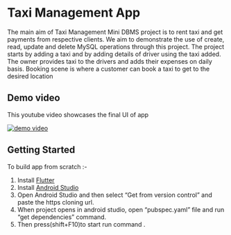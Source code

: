 # Taxi Management App 

The main aim of Taxi Management Mini DBMS project is to rent taxi and get payments from
respective clients. We aim to demonstrate the use of create, read, update and delete MySQL
operations through this project. The project starts by adding a taxi and by adding details of driver
using the taxi added. The owner provides taxi to the drivers and adds their expenses on daily basis.
Booking scene is where a customer can book a taxi to get to the desired location

## Demo video

This youtube video showcases the final UI of app

[![demo video ](https://img.youtube.com/vi/R04AN7NTY-c/0.jpg)](https://www.youtube.com/watch?v=R04AN7NTY-c)

## Getting Started

To build app from scratch :-
1.  Install  [Flutter](https://flutter.dev/docs/get-started/install)
1. Install  [Android Studio](https://developer.android.com/studio)
1. Open Android Studio and then select “Get from version control” and paste the https cloning url.
1. When project opens in android studio, open “pubspec.yaml” file and run “get dependencies” command.
1. Then press(shift+F10)to start run command .
